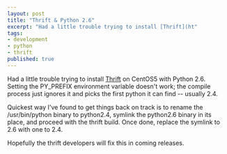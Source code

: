 ```yaml
---
layout: post
title: "Thrift & Python 2.6"
excerpt: "Had a little trouble trying to install [Thrift](ht"
tags: 
- development
- python
- thrift
published: true
---
```


Had a little trouble trying to install [Thrift](http://incubator.apache.org/thrift/) on CentOS5 with Python 2.6. Setting the PY_PREFIX environment variable doesn't work; the compile process just ignores it and picks the first python it can find -- usually 2.4.

Quickest way I've found to get things back on track is to rename the /usr/bin/python binary to python2.4, symlink the python2.6 binary in its place, and proceed with the thrift build. Once done, replace the symlink to 2.6 with one to 2.4.

Hopefully the thrift developers will fix this in coming releases.  
